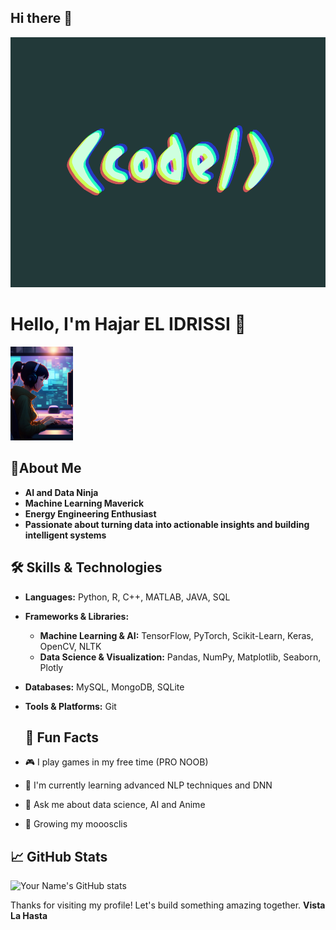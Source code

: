 


## Hi there 👋
<img src="https://github.com/itachiCpp/itachiCpp/raw/main/images/code.gif" alt="CODE" width="1000" height="400"/>

# Hello, I'm Hajar EL IDRISSI 👋
<img src="https://github.com/itachiCpp/itachiCpp/raw/main/images/hilo.webp" alt="Header Image" width="100"/>


## 📝About Me
- **AI and Data Ninja**
- **Machine Learning Maverick**
- **Energy Engineering Enthusiast**
- **Passionate about turning data into actionable insights and building intelligent systems**

## 🛠️ Skills & Technologies
- **Languages:** Python, R, C++, MATLAB, JAVA, SQL
- **Frameworks & Libraries:**
  - **Machine Learning & AI:** TensorFlow, PyTorch, Scikit-Learn, Keras, OpenCV, NLTK
  - **Data Science & Visualization:** Pandas, NumPy, Matplotlib, Seaborn, Plotly
- **Databases:** MySQL, MongoDB, SQLite
- **Tools & Platforms:** Git

  ## 🎨 Fun Facts
- 🎮 I play games in my free time (PRO NOOB) 
- 🌱 I'm currently learning advanced NLP techniques and DNN
- 💬 Ask me about data science, AI and Anime
- 💪 Growing my mooosclis

## 📈 GitHub Stats
![Your Name's GitHub stats](https://github-readme-stats.vercel.app/api?username=itachiCpp&show_icons=true&theme=radical)

Thanks for visiting my profile! Let's build something amazing together.
**Vista La Hasta**




      
